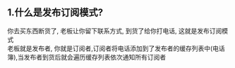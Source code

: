 ## 1.什么是发布订阅模式?
你去买东西断货了, 老板让你留下联系方式, 到货了给你打电话, 这就是发布订阅模式 <br>
老板就是发布者, 你就是订阅者,订阅者将电话添加到了发布者的缓存列表中(电话簿),当发布者到货后就会遍历缓存列表依次通知所有订阅者